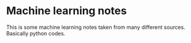 # Machine learning notes

This is some machine learning notes taken from many different sources. Basically python codes.
